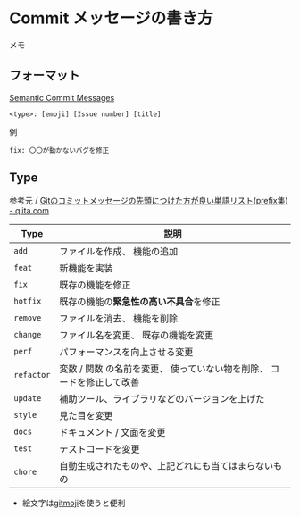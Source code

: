 # Commit メッセージの書き方
メモ

## フォーマット

[Semantic Commit Messages](https://gist.github.com/joshbuchea/6f47e86d2510bce28f8e7f42ae84c716)

```
<type>: [emoji] [Issue number] [title]
```

例
```
fix: 〇〇が動かないバグを修正
```

## Type
参考元 / [Gitのコミットメッセージの先頭につけた方が良い単語リスト(prefix集) - qiita.com](https://qiita.com/muranakar/items/20a7927ffa63a5ca226a)

| Type       | 説明 |
| ---------- | --- |
| `add`      | ファイルを作成、 機能の追加 |
| `feat`     | 新機能を実装 |
| `fix`      | 既存の機能を修正 |
| `hotfix`   | 既存の機能の**緊急性の高い不具合**を修正 |
| `remove`   | ファイルを消去、 機能を削除 |
| `change`   | ファイル名を変更、 既存の機能を変更 |
| `perf`     | パフォーマンスを向上させる変更 |
| `refactor` | 変数 / 関数 の名前を変更、 使っていない物を削除、 コードを修正して改善 |
| `update`   | 補助ツール、ライブラリなどのバージョンを上げた |
| `style`    | 見た目を変更 |
| `docs`     | ドキュメント / 文面を変更 |
| `test`     | テストコードを変更 |
| `chore`    | 自動生成されたものや、上記どれにも当てはまらないもの |

* 絵文字は[gitmoji](https://gitmoji.dev/)を使うと便利